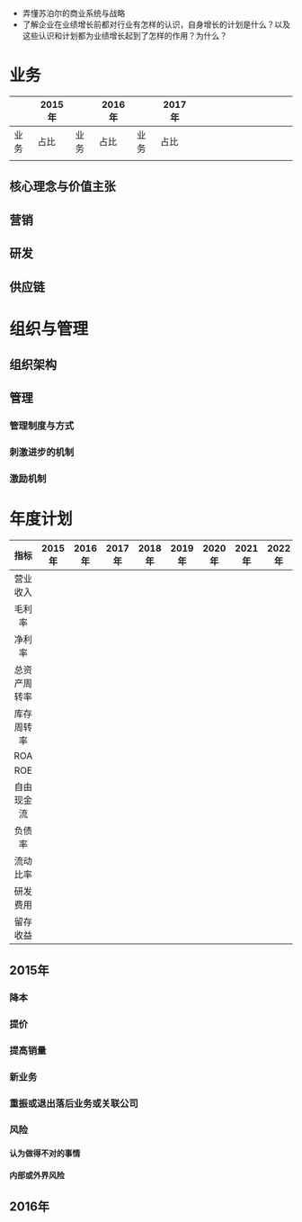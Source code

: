 - 弄懂苏泊尔的商业系统与战略
- 了解企业在业绩增长前都对行业有怎样的认识，自身增长的计划是什么？以及这些认识和计划都为业绩增长起到了怎样的作用？为什么？
# 业务

|     | 2015年 |     | 2016年 |     | 2017年 |     |     |     |     |     |     |     |     |     |     |     |
| --- | ----- | --- | ----- | --- | ----- | --- | --- | --- | --- | --- | --- | --- | --- | --- | --- | --- |
| 业务  | 占比    | 业务  | 占比    | 业务  | 占比    |     |     |     |     |     |     |     |     |     |     |     |
|     |       |     |       |     |       |     |     |     |     |     |     |     |     |     |     |     |
## 核心理念与价值主张
## 营销

## 研发

## 供应链

# 组织与管理

## 组织架构

## 管理
### 管理制度与方式
### 刺激进步的机制
### 激励机制

# 年度计划

|   指标   | 2015年 | 2016年 | 2017年 | 2018年 | 2019年 | 2020年 | 2021年 | 2022年 | 2023年 | 2024年 | 2025年 |
| :----: | :---: | ----- | ----- | ----- | ----- | ----- | ----- | ----- | ----- | ----- | ----- |
|  营业收入  |       |       |       |       |       |       |       |       |       |       |       |
|  毛利率   |       |       |       |       |       |       |       |       |       |       |       |
|  净利率   |       |       |       |       |       |       |       |       |       |       |       |
| 总资产周转率 |       |       |       |       |       |       |       |       |       |       |       |
| 库存周转率  |       |       |       |       |       |       |       |       |       |       |       |
|  ROA   |       |       |       |       |       |       |       |       |       |       |       |
|  ROE   |       |       |       |       |       |       |       |       |       |       |       |
| 自由现金流  |       |       |       |       |       |       |       |       |       |       |       |
|  负债率   |       |       |       |       |       |       |       |       |       |       |       |
|  流动比率  |       |       |       |       |       |       |       |       |       |       |       |
|  研发费用  |       |       |       |       |       |       |       |       |       |       |       |
|  留存收益  |       |       |       |       |       |       |       |       |       |       |       |

## 2015年
### 降本
### 提价
### 提高销量
### 新业务
### 重振或退出落后业务或关联公司

### 风险
#### 认为做得不对的事情
#### 内部或外界风险
## 2016年
